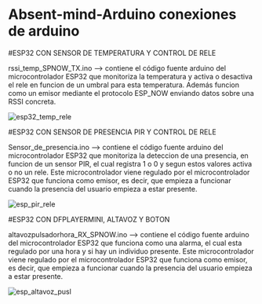 # Absent-mind-Arduino conexiones de arduino

#ESP32 CON SENSOR DE TEMPERATURA Y CONTROL DE RELE

rssi_temp_SPNOW_TX.ino --> contiene el código fuente arduino del microcontrolador ESP32 que monitoriza la temperatura y activa o desactiva el rele en funcion de un umbral para esta temperatura.
                       Además funcion como un emisor mediante el protocolo ESP_NOW enviando datos sobre una RSSI concreta.

![esp32_temp_rele](https://github.com/user-attachments/assets/0d4233a2-fece-43a2-a116-f92c88e1fc99)

#ESP32 CON SENSOR DE PRESENCIA PIR Y CONTROL DE RELE

Sensor_de_presencia.ino  --> contiene el código fuente arduino del microcontrolador ESP32 que monitoriza la deteccion de una presencia, en funcion de un sensor PIR, el cual registra 1 o 0 y
                         segun estos valores activa o no un rele. Este microcontrolador viene regulado por el microcontrolador ESP32 que funciona como emisor, es decir, que empieza a 
                         funcionar cuando la presencia del usuario empieza a estar presente. 

![esp_pir_rele](https://github.com/user-attachments/assets/8063ccef-ab19-4fa3-9c67-aafe10d313f1)

#ESP32 CON DFPLAYERMINI, ALTAVOZ Y BOTON

altavozpulsadorhora_RX_SPNOW.ino --> contiene el código fuente arduino del microcontrolador ESP32 que funciona como una alarma, el cual esta regulado por una hora y si hay un individuo presente.
                                     Este microcontrolador viene regulado por el microcontrolador ESP32 que funciona como emisor, es decir, que empieza a 
                                     funcionar cuando la presencia del usuario empieza a estar presente. 
                                  
![esp_altavoz_pusl](https://github.com/user-attachments/assets/eecc8e17-ab5d-4cdd-8017-f6c90863a45f)
